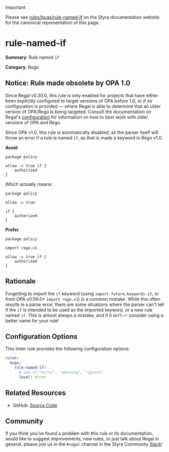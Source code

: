 > [!IMPORTANT]
> Please see [rules/bugs/rule-named-if](https://docs.styra.com/regal/rules/bugs/rule-named-if) on the Styra documentation website for the canonical representation of this page.

# rule-named-if

**Summary**: Rule named `if`

**Category**: Bugs

## Notice: Rule made obsolete by OPA 1.0

Since Regal v0.30.0, this rule is only enabled for projects that have either been explicitly configured to target
versions of OPA before 1.0, or if no configuration is provided — where Regal is able to determine that an older version
of OPA/Rego is being targeted. Consult the documentation on Regal's
[configuration](https://docs.styra.com/regal#configuration) for information on how to best work with older versions of
OPA and Rego.

Since OPA v1.0, this rule is automatically disabled, as the parser itself will throw an error if a rule is named `if`,
as that is made a keyword in Rego v1.0.

**Avoid**
```rego
package policy

allow := true if {
    authorized
}
```

Which actually means:

```rego
package policy

allow := true

if {
    authorized
}
```

**Prefer**
```rego
package policy

import rego.v1

allow := true if {
    authorized
}
```

## Rationale

Forgetting to import the `if` keyword (using `import future.keywords.if`, or from OPA v0.59.0+ `import rego.v1`) is a
common mistake. While this often results in a parse error, there are some situations where the parser can't tell if the
`if` is intended to be used as the imported keyword, or a new rule named `if`. This is almost always a mistake, and if
it isn't — consider using a better name for your rule!

## Configuration Options

This linter rule provides the following configuration options:

```yaml
rules:
  bugs:
    rule-named-if:
      # one of "error", "warning", "ignore"
      level: error
```

## Related Resources

- GitHub: [Source Code](https://github.com/StyraInc/regal/blob/main/bundle/regal/rules/bugs/rule-named-if/rule_named_if.rego)

## Community

If you think you've found a problem with this rule or its documentation, would like to suggest improvements, new rules,
or just talk about Regal in general, please join us in the `#regal` channel in the Styra Community
[Slack](https://inviter.co/styra)!
